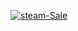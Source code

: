 <a href="https://steam-sale-generator.netlify.app/"><img src="https://i.ibb.co/nL1TLdF/steam-Sale.jpg" alt="steam-Sale" border="0"></a>
